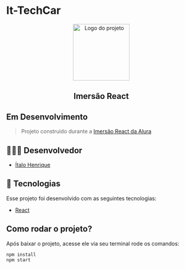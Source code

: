 # It-TechCar

<p align="center">
  <img alt="Logo do projeto" width="150px" src="https://www.alura.com.br/assets/img/imersoes/react/imersao-react-logo.1594044142.svg" />
</p>

<h2 align="center">
  Imersão React
</h2>

## Em Desenvolvimento
> Projeto construido durante a [Imersão React da Alura](https://www.alura.com.br/imersao-react/) 

## 👨🏼‍💻 Desenvolvedor 

- [Ítalo Henrique](https://www.linkedin.com/in/italo-tech/)

## :rocket: Tecnologias

Esse projeto foi desenvolvido com as seguintes tecnologias:

- [React](https://reactjs.org)

## Como rodar o projeto?

Após baixar o projeto, acesse ele via seu terminal rode os comandos:

```sh
npm install
npm start
```
